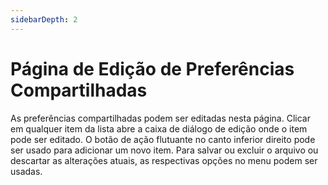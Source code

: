 ```yaml
---
sidebarDepth: 2
---
```


# Página de Edição de Preferências Compartilhadas
As preferências compartilhadas podem ser editadas nesta página. Clicar em qualquer item da lista abre a caixa de diálogo de edição onde o item pode ser editado. O botão de ação flutuante no canto inferior direito pode ser usado para adicionar um novo item. Para salvar ou excluir o arquivo ou descartar as alterações atuais, as respectivas opções no menu podem ser usadas.
